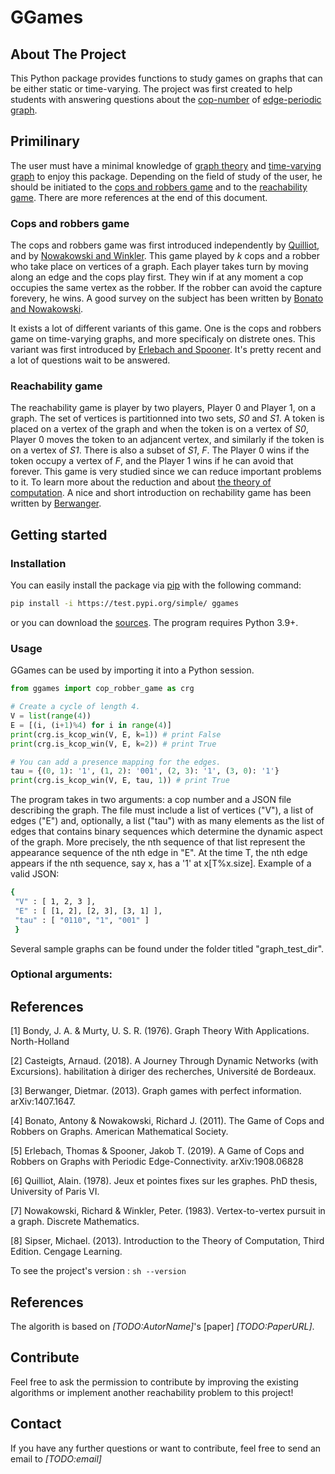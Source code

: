 # GGames

## About The Project
This Python package provides functions to study games on graphs that can be
either static or time-varying. The project was first created to help students
with answering questions about the [cop-number](#cops-and-robbers-game) of
[edge-periodic graph](#time-varying-graphs).

## Primilinary
The user must have a minimal knowledge of [graph theory](#bondy-murty) and 
[time-varying graph](#casteigts) to enjoy this package. Depending on the field
of study of the user, he should be initiated to the
[cops and robbers game](#bonato-nowakowski) and to the
[reachability game](#berwanger). There are more references at the end of this
document.

### Cops and robbers game
The cops and robbers game was first introduced independently by
[Quilliot](#quilliot), and by [Nowakowski and Winkler](#nowakowski-winkler).
This game played by *k* cops and a robber who take place on vertices of a
graph. Each player takes turn by moving along an edge and the cops play first.
They win if at any moment a cop occupies the same vertex as the robber. If the
robber can avoid the capture forevery, he wins. A good survey on the subject
has been written by [Bonato and Nowakowski](#bonato-nowakowski).

It exists a lot of different variants of this game. One is the cops and robbers
game on time-varying graphs, and more specificaly on distrete ones. This
variant was first introduced by [Erlebach and Spooner](#erlebach-spooner). It's
pretty recent and a lot of questions wait to be answered.

### Reachability game
The reachability game is player by two players, Player 0 and Player 1, on a
graph. The set of vertices is partitionned into two sets, *S0* and *S1*. A
token is placed on a vertex of the graph and when the token is on a vertex of
*S0*, Player 0 moves the token to an adjancent vertex, and similarly if the
token is on a vertex of *S1*. There is also a subset of *S1*, *F*. The Player 0
wins if the token occupy a vertex of *F*, and the Player 1 wins if he can avoid
that forever. This game is very studied since we can reduce important problems
to it. To learn more about the reduction and about
[the theory of computation](#sipser). A nice and short introduction on
rechability game has been written by [Berwanger](#berwanger).

## Getting started
### Installation
You can easily install the package via
[pip](https://pip.pypa.io/en/stable/installation/) with the following command:
```sh
pip install -i https://test.pypi.org/simple/ ggames
```
or you can download the
[sources](#https://github.com/gfl-math-stat-info/ggames).
The program requires Python 3.9+.

### Usage
GGames can be used by importing it into a Python session.
```python
from ggames import cop_robber_game as crg

# Create a cycle of length 4.
V = list(range(4))
E = [(i, (i+1)%4) for i in range(4)]
print(crg.is_kcop_win(V, E, k=1)) # print False
print(crg.is_kcop_win(V, E, k=2)) # print True

# You can add a presence mapping for the edges.
tau = {(0, 1): '1', (1, 2): '001', (2, 3): '1', (3, 0): '1'}
print(crg.is_kcop_win(V, E, tau, 1)) # print True
```

The program takes in two arguments: a cop number and a JSON file describing the graph. The file must include a list of vertices ("V"), a list of edges ("E") and, optionally, a list ("tau") with as many elements as the list of edges that contains binary sequences which determine the dynamic aspect of the graph. More precisely, the nth sequence of that list represent the appearance sequence of the nth edge in "E". At the time T, the nth edge appears if the nth sequence, say x, has a '1' at x[T%x.size]. Example of a valid JSON:
   ```sh
   {
    "V" : [ 1, 2, 3 ],
    "E" : [ [1, 2], [2, 3], [3, 1] ],
    "tau" : [ "0110", "1", "001" ]
    }
   ```
Several sample graphs can be found under the folder titled "graph_test_dir".

### Optional arguments:

## References
<p id="bondy-murty">[1] Bondy, J. A. & Murty, U. S. R. (1976). Graph Theory With Applications. North-Holland</p>
<p id="casteigts">[2] Casteigts, Arnaud. (2018). A Journey Through Dynamic Networks (with Excursions). habilitation à diriger des recherches, Université de Bordeaux.</p>
<p id="berwanger">[3] Berwanger, Dietmar. (2013). Graph games with perfect information. arXiv:1407.1647.</p>
<p id="bonato-nowakowski">[4] Bonato, Antony & Nowakowski, Richard J. (2011). The Game of Cops and Robbers on Graphs. American Mathematical Society.<p>
<p id="erlebach-spooner">[5] Erlebach, Thomas & Spooner, Jakob T. (2019). A Game of Cops and Robbers on Graphs with Periodic Edge-Connectivity. arXiv:1908.06828<p>
<p id="quilliot">[6] Quilliot, Alain. (1978). Jeux et pointes fixes sur les graphes. PhD thesis, University of Paris VI.<p>
<p id="nowakowski-winkler">[7] Nowakowski, Richard & Winkler, Peter. (1983). Vertex-to-vertex pursuit in a graph. Discrete Mathematics.<p>
<p id="sipser">[8] Sipser, Michael. (2013). Introduction to the Theory of Computation, Third Edition. Cengage Learning.</p>

To see the project's version : ```sh --version```

## References
The algorith is based on *[TODO:AutorName]*'s [paper] *[TODO:PaperURL]*.

## Contribute
Feel free to ask the permission to contribute by improving the existing algorithms or implement another reachability problem to this project!

## Contact
If you have any further questions or want to contribute, feel free to send an email to *[TODO:email]*
